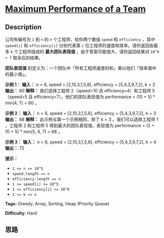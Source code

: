 # [Maximum Performance of a Team][title]

## Description

公司有编号为 `1` 到 `n` 的 `n` 个工程师，给你两个数组 `speed` 和 `efficiency` ，其中 `speed[i]` 和
`efficiency[i]` 分别代表第 `i` 位工程师的速度和效率。请你返回由最多 `k` 个工程师组成的  **​​​​​​最大团队表现值**
，由于答案可能很大，请你返回结果对 `10^9 + 7` 取余后的结果。

**团队表现值**  的定义为：一个团队中「所有工程师速度的和」乘以他们「效率值中的最小值」。



**示例 1：**
            **输入：** n = 6, speed = [2,10,3,1,5,8], efficiency = [5,4,3,9,7,2], k = 2    **输出：** 60    **解释：**    我们选择工程师 2（speed=10 且 efficiency=4）和工程师 5（speed=5 且 efficiency=7）。他们的团队表现值为 performance = (10 + 5) * min(4, 7) = 60 。    

**示例 2：**
            **输入：** n = 6, speed = [2,10,3,1,5,8], efficiency = [5,4,3,9,7,2], k = 3    **输出：** 68    **解释：** 此示例与第一个示例相同，除了 k = 3 。我们可以选择工程师 1 ，工程师 2 和工程师 5 得到最大的团队表现值。表现值为 performance = (2 + 10 + 5) * min(5, 4, 7) = 68 。    

**示例 3：**
            **输入：** n = 6, speed = [2,10,3,1,5,8], efficiency = [5,4,3,9,7,2], k = 4    **输出：** 72    



**提示：**

  * `1 <= n <= 10^5`
  * `speed.length == n`
  * `efficiency.length == n`
  * `1 <= speed[i] <= 10^5`
  * `1 <= efficiency[i] <= 10^8`
  * `1 <= k <= n`


**Tags:** Greedy, Array, Sorting, Heap (Priority Queue)

**Difficulty:** Hard

## 思路

[title]: https://leetcode-cn.com/problems/maximum-performance-of-a-team
